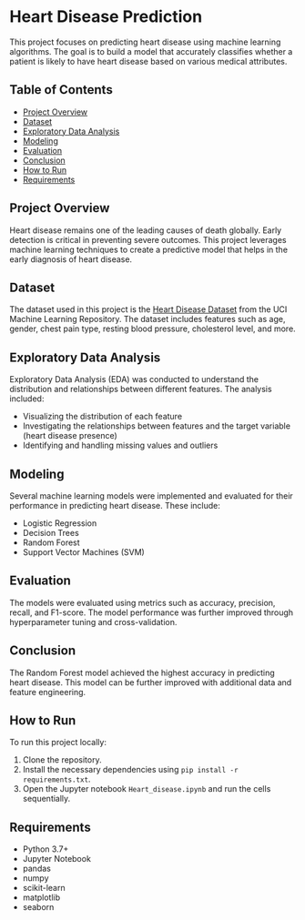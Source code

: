 # Heart Disease Prediction

This project focuses on predicting heart disease using machine learning algorithms. The goal is to build a model that accurately classifies whether a patient is likely to have heart disease based on various medical attributes.

## Table of Contents
- [Project Overview](#project-overview)
- [Dataset](#dataset)
- [Exploratory Data Analysis](#exploratory-data-analysis)
- [Modeling](#modeling)
- [Evaluation](#evaluation)
- [Conclusion](#conclusion)
- [How to Run](#how-to-run)
- [Requirements](#requirements)

## Project Overview
Heart disease remains one of the leading causes of death globally. Early detection is critical in preventing severe outcomes. This project leverages machine learning techniques to create a predictive model that helps in the early diagnosis of heart disease.

## Dataset
The dataset used in this project is the [Heart Disease Dataset](https://archive.ics.uci.edu/ml/datasets/Heart+Disease) from the UCI Machine Learning Repository. The dataset includes features such as age, gender, chest pain type, resting blood pressure, cholesterol level, and more.

## Exploratory Data Analysis
Exploratory Data Analysis (EDA) was conducted to understand the distribution and relationships between different features. The analysis included:
- Visualizing the distribution of each feature
- Investigating the relationships between features and the target variable (heart disease presence)
- Identifying and handling missing values and outliers

## Modeling
Several machine learning models were implemented and evaluated for their performance in predicting heart disease. These include:
- Logistic Regression
- Decision Trees
- Random Forest
- Support Vector Machines (SVM)

## Evaluation
The models were evaluated using metrics such as accuracy, precision, recall, and F1-score. The model performance was further improved through hyperparameter tuning and cross-validation.

## Conclusion
The Random Forest model achieved the highest accuracy in predicting heart disease. This model can be further improved with additional data and feature engineering.

## How to Run
To run this project locally:
1. Clone the repository.
2. Install the necessary dependencies using `pip install -r requirements.txt`.
3. Open the Jupyter notebook `Heart_disease.ipynb` and run the cells sequentially.

## Requirements
- Python 3.7+
- Jupyter Notebook
- pandas
- numpy
- scikit-learn
- matplotlib
- seaborn
